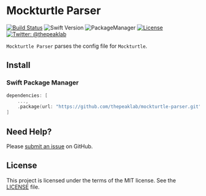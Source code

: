 # Mockturtle Parser

[![Build Status](https://travis-ci.com/thepeaklab/mockturtle-parser.svg?branch=master)](https://travis-ci.com/thepeaklab/mockturtle-parser)
![Swift Version](https://img.shields.io/badge/Swift-4.2-brightgreen.svg)
![PackageManager](https://img.shields.io/badge/PackageManager-SPM-brightgreen.svg?style=flat)
[![License](https://img.shields.io/badge/License-MIT-green.svg?style=flat)](https://github.com/thepeaklab/mockturtle-parser/blob/master/LICENSE)
[![Twitter: @thepeaklab](https://img.shields.io/badge/contact-@thepeaklab-009fee.svg?style=flat)](https://twitter.com/thepeaklab)

`Mockturtle Parser` parses the config file for `Mockturtle`.

## Install

### Swift Package Manager

```swift
dependencies: [
    ...,
    .package(url: "https://github.com/thepeaklab/mockturtle-parser.git", from: "0.1.0")
]
```

## Need Help?

Please [submit an issue](https://github.com/mockturtle-parser/issues) on GitHub.

## License

This project is licensed under the terms of the MIT license. See the [LICENSE](LICENSE) file.